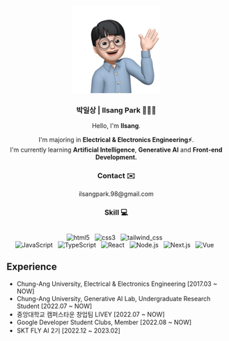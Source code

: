 <div align=center>
  <img src="./asset/memoji.png" width="200" height="200" />
  <h3> 박일상 | Ilsang Park 🧑🏻‍💻 </h3>
  <p>
    Hello, I'm <b>Ilsang</b>.
  </p>
  <p>
    I'm majoring in <b>Electrical & Electronics Engineering⚡️</b>. <br/>
    I'm currently learning <b>Artificial Intelligence</b>, <b>Generative AI</b> and <b>Front-end Development.</b> 
  </p>
</div>

<h3 align=center>Contact ✉️</h3>
<p align=center>
ilsangpark.98@gmail.com
</p>

<h3 align=center>Skill 💻</h3>
<p align=center>
  <img alt="" src="https://img.shields.io/badge/Python-3776AB?style=flat-square&logo=Python&logoColor=white"/> &nbsp 
  <img alt="" src="https://img.shields.io/badge/PyTorch-EE4C2C?style=flat-square&logo=PyTorch&logoColor=white"/> &nbsp
  <img alt="" src="https://img.shields.io/badge/TensorFlow-FF6F00?style=flat-square&logo=TensorFlow&logoColor=white"/> &nbsp
  <br/>
  <img alt="html5" src="https://img.shields.io/badge/HTML5-E34F26?style=flat-square&logo=HTML5&logoColor=white"/> &nbsp
  <img alt="css3" src="https://img.shields.io/badge/CSS3-1572B6?style=flat-square&logo=CSS3&logoColor=white"/> &nbsp
  <img alt="tailwind_css" src ="https://img.shields.io/badge/tailwindcss-06B6D4.svg?&style=flat-square&logo=tailwindcss&logoColor=white"/> &nbsp
  <br/>
  <img alt="JavaScript" src="https://img.shields.io/badge/JavaScript-F7DF1E?style=flat-square&logo=JavaScript&logoColor=black"/> &nbsp
  <img alt="TypeScript" src="https://img.shields.io/badge/TypeScript-007acc?style=flat-square&logo=TypeScript&logoColor=white"/> &nbsp
  <img alt="React" src="https://img.shields.io/badge/React-61DAFB?style=flat-square&logo=React&logoColor=black"/> &nbsp
  <img alt="Node.js" src="https://img.shields.io/badge/Node.js-339933?style=flat-square&logo=Node.js&logoColor=white"/> &nbsp
  <img alt="Next.js" src="https://img.shields.io/badge/Next.js-black?style=flat-square&logo=Next.js&logoColor=white"/> &nbsp
  <img alt="Vue" src="https://img.shields.io/badge/Vue.js-4FC08D?style=flat-square&logo=Vue.js&logoColor=white"/> &nbsp
</p>

## Experience
- Chung-Ang University, Electrical & Electronics Engineering [2017.03 ~ NOW]
- Chung-Ang University, Generative AI Lab, Undergraduate Research Student [2022.07 ~ NOW]
- 중앙대학교 캠퍼스타운 창업팀 LIVEY [2022.07 ~ NOW]
- Google Developer Student Clubs, Member [2022.08 ~ NOW]
- SKT FLY AI 2기 [2022.12 ~ 2023.02]









<!--
**1lsang/1lsang** is a ✨ _special_ ✨ repository because its `README.md` (this file) appears on your GitHub profile.

Here are some ideas to get you started:

- 🔭 I’m currently working on ...
- 🌱 I’m currently learning ...
- 👯 I’m looking to collaborate on ...
- 🤔 I’m looking for help with ...
- 💬 Ask me about ...
- 📫 How to reach me: ...
- 😄 Pronouns: ...
- ⚡ Fun fact: ...
-->
